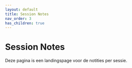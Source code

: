 ```yaml
---
layout: default
title: Session Notes
nav_order: 3
has_children: true
---
```


# Session Notes

Deze pagina is een landingspage voor de notities per sessie.
